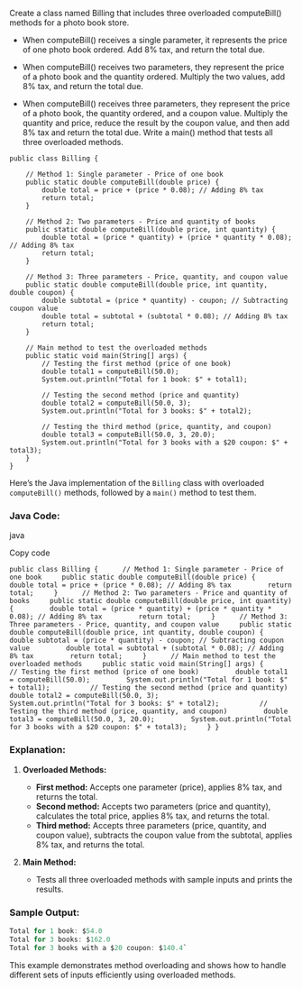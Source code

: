 
Create a class named Billing that includes three overloaded computeBill() methods for a photo book store. 
-  When computeBill() receives a single parameter, it represents the price of one photo book ordered. Add 8% tax, and return the total due. 

- When computeBill() receives two parameters, they represent the price of a photo book and the quantity ordered. Multiply the two values, add 8% tax, and return the total due. 

 - When computeBill() receives three parameters, they represent the price of a photo book, the quantity ordered, and a coupon value. Multiply the quantity and price, reduce the result by the coupon value, and then add 8% tax and return the total due. Write a main() method that tests all three overloaded methods.

```run-java
public class Billing {

    // Method 1: Single parameter - Price of one book
    public static double computeBill(double price) {
        double total = price + (price * 0.08); // Adding 8% tax
        return total;
    }

    // Method 2: Two parameters - Price and quantity of books
    public static double computeBill(double price, int quantity) {
        double total = (price * quantity) + (price * quantity * 0.08); // Adding 8% tax
        return total;
    }

    // Method 3: Three parameters - Price, quantity, and coupon value
    public static double computeBill(double price, int quantity, double coupon) {
        double subtotal = (price * quantity) - coupon; // Subtracting coupon value
        double total = subtotal + (subtotal * 0.08); // Adding 8% tax
        return total;
    }

    // Main method to test the overloaded methods
    public static void main(String[] args) {
        // Testing the first method (price of one book)
        double total1 = computeBill(50.0);
        System.out.println("Total for 1 book: $" + total1);

        // Testing the second method (price and quantity)
        double total2 = computeBill(50.0, 3);
        System.out.println("Total for 3 books: $" + total2);

        // Testing the third method (price, quantity, and coupon)
        double total3 = computeBill(50.0, 3, 20.0);
        System.out.println("Total for 3 books with a $20 coupon: $" + total3);
    }
}

```

Here’s the Java implementation of the `Billing` class with overloaded `computeBill()` methods, followed by a `main()` method to test them.

### Java Code:

java

Copy code

`public class Billing {      // Method 1: Single parameter - Price of one book     public static double computeBill(double price) {         double total = price + (price * 0.08); // Adding 8% tax         return total;     }      // Method 2: Two parameters - Price and quantity of books     public static double computeBill(double price, int quantity) {         double total = (price * quantity) + (price * quantity * 0.08); // Adding 8% tax         return total;     }      // Method 3: Three parameters - Price, quantity, and coupon value     public static double computeBill(double price, int quantity, double coupon) {         double subtotal = (price * quantity) - coupon; // Subtracting coupon value         double total = subtotal + (subtotal * 0.08); // Adding 8% tax         return total;     }      // Main method to test the overloaded methods     public static void main(String[] args) {         // Testing the first method (price of one book)         double total1 = computeBill(50.0);         System.out.println("Total for 1 book: $" + total1);          // Testing the second method (price and quantity)         double total2 = computeBill(50.0, 3);         System.out.println("Total for 3 books: $" + total2);          // Testing the third method (price, quantity, and coupon)         double total3 = computeBill(50.0, 3, 20.0);         System.out.println("Total for 3 books with a $20 coupon: $" + total3);     } }`

### Explanation:

1. **Overloaded Methods:**
    
    - **First method:** Accepts one parameter (price), applies 8% tax, and returns the total.
    - **Second method:** Accepts two parameters (price and quantity), calculates the total price, applies 8% tax, and returns the total.
    - **Third method:** Accepts three parameters (price, quantity, and coupon value), subtracts the coupon value from the subtotal, applies 8% tax, and returns the total.
2. **Main Method:**
    
    - Tests all three overloaded methods with sample inputs and prints the results.

### Sample Output:

```java
Total for 1 book: $54.0
Total for 3 books: $162.0 
Total for 3 books with a $20 coupon: $140.4`
```


This example demonstrates method overloading and shows how to handle different sets of inputs efficiently using overloaded methods.